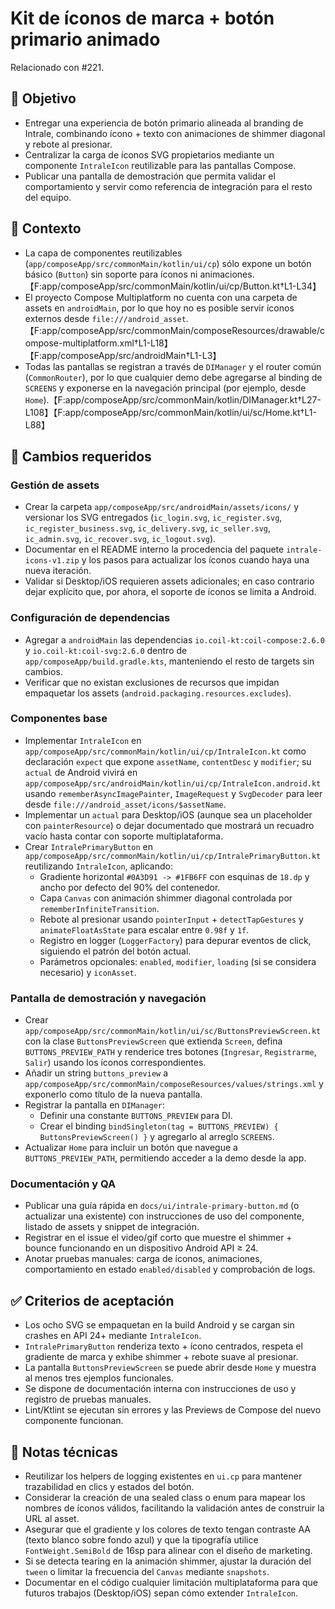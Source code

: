 # Kit de íconos de marca + botón primario animado

Relacionado con #221.

## 🎯 Objetivo
- Entregar una experiencia de botón primario alineada al branding de Intrale, combinando ícono + texto con animaciones de shimmer diagonal y rebote al presionar.
- Centralizar la carga de íconos SVG propietarios mediante un componente `IntraleIcon` reutilizable para las pantallas Compose.
- Publicar una pantalla de demostración que permita validar el comportamiento y servir como referencia de integración para el resto del equipo.

## 🧠 Contexto
- La capa de componentes reutilizables (`app/composeApp/src/commonMain/kotlin/ui/cp`) sólo expone un botón básico (`Button`) sin soporte para íconos ni animaciones.【F:app/composeApp/src/commonMain/kotlin/ui/cp/Button.kt†L1-L34】
- El proyecto Compose Multiplatform no cuenta con una carpeta de assets en `androidMain`, por lo que hoy no es posible servir íconos externos desde `file:///android_asset`.【F:app/composeApp/src/commonMain/composeResources/drawable/compose-multiplatform.xml†L1-L18】【F:app/composeApp/src/androidMain†L1-L3】
- Todas las pantallas se registran a través de `DIManager` y el router común (`CommonRouter`), por lo que cualquier demo debe agregarse al binding de `SCREENS` y exponerse en la navegación principal (por ejemplo, desde `Home`).【F:app/composeApp/src/commonMain/kotlin/DIManager.kt†L27-L108】【F:app/composeApp/src/commonMain/kotlin/ui/sc/Home.kt†L1-L88】

## 🔧 Cambios requeridos
### Gestión de assets
- Crear la carpeta `app/composeApp/src/androidMain/assets/icons/` y versionar los SVG entregados (`ic_login.svg`, `ic_register.svg`, `ic_register_business.svg`, `ic_delivery.svg`, `ic_seller.svg`, `ic_admin.svg`, `ic_recover.svg`, `ic_logout.svg`).
- Documentar en el README interno la procedencia del paquete `intrale-icons-v1.zip` y los pasos para actualizar los íconos cuando haya una nueva iteración.
- Validar si Desktop/iOS requieren assets adicionales; en caso contrario dejar explícito que, por ahora, el soporte de íconos se limita a Android.

### Configuración de dependencias
- Agregar a `androidMain` las dependencias `io.coil-kt:coil-compose:2.6.0` y `io.coil-kt:coil-svg:2.6.0` dentro de `app/composeApp/build.gradle.kts`, manteniendo el resto de targets sin cambios.
- Verificar que no existan exclusiones de recursos que impidan empaquetar los assets (`android.packaging.resources.excludes`).

### Componentes base
- Implementar `IntraleIcon` en `app/composeApp/src/commonMain/kotlin/ui/cp/IntraleIcon.kt` como declaración `expect` que expone `assetName`, `contentDesc` y `modifier`; su `actual` de Android vivirá en `app/composeApp/src/androidMain/kotlin/ui/cp/IntraleIcon.android.kt` usando `rememberAsyncImagePainter`, `ImageRequest` y `SvgDecoder` para leer desde `file:///android_asset/icons/$assetName`.
- Implementar un `actual` para Desktop/iOS (aunque sea un placeholder con `painterResource`) o dejar documentado que mostrará un recuadro vacío hasta contar con soporte multiplataforma.
- Crear `IntralePrimaryButton` en `app/composeApp/src/commonMain/kotlin/ui/cp/IntralePrimaryButton.kt` reutilizando `IntraleIcon`, aplicando:
  - Gradiente horizontal `#0A3D91 -> #1FB6FF` con esquinas de `18.dp` y ancho por defecto del 90% del contenedor.
  - Capa `Canvas` con animación shimmer diagonal controlada por `rememberInfiniteTransition`.
  - Rebote al presionar usando `pointerInput` + `detectTapGestures` y `animateFloatAsState` para escalar entre `0.98f` y `1f`.
  - Registro en logger (`LoggerFactory`) para depurar eventos de click, siguiendo el patrón del botón actual.
  - Parámetros opcionales: `enabled`, `modifier`, `loading` (si se considera necesario) y `iconAsset`.

### Pantalla de demostración y navegación
- Crear `app/composeApp/src/commonMain/kotlin/ui/sc/ButtonsPreviewScreen.kt` con la clase `ButtonsPreviewScreen` que extienda `Screen`, defina `BUTTONS_PREVIEW_PATH` y renderice tres botones (`Ingresar`, `Registrarme`, `Salir`) usando los íconos correspondientes.
- Añadir un string `buttons_preview` a `app/composeApp/src/commonMain/composeResources/values/strings.xml` y exponerlo como título de la nueva pantalla.
- Registrar la pantalla en `DIManager`:
  - Definir una constante `BUTTONS_PREVIEW` para DI.
  - Crear el binding `bindSingleton(tag = BUTTONS_PREVIEW) { ButtonsPreviewScreen() }` y agregarlo al arreglo `SCREENS`.
- Actualizar `Home` para incluir un botón que navegue a `BUTTONS_PREVIEW_PATH`, permitiendo acceder a la demo desde la app.

### Documentación y QA
- Publicar una guía rápida en `docs/ui/intrale-primary-button.md` (o actualizar una existente) con instrucciones de uso del componente, listado de assets y snippet de integración.
- Registrar en el issue el video/gif corto que muestre el shimmer + bounce funcionando en un dispositivo Android API ≥ 24.
- Anotar pruebas manuales: carga de íconos, animaciones, comportamiento en estado `enabled/disabled` y comprobación de logs.

## ✅ Criterios de aceptación
- Los ocho SVG se empaquetan en la build Android y se cargan sin crashes en API 24+ mediante `IntraleIcon`.
- `IntralePrimaryButton` renderiza texto + ícono centrados, respeta el gradiente de marca y exhibe shimmer + rebote suave al presionar.
- La pantalla `ButtonsPreviewScreen` se puede abrir desde `Home` y muestra al menos tres ejemplos funcionales.
- Se dispone de documentación interna con instrucciones de uso y registro de pruebas manuales.
- Lint/Ktlint se ejecutan sin errores y las Previews de Compose del nuevo componente funcionan.

## 📘 Notas técnicas
- Reutilizar los helpers de logging existentes en `ui.cp` para mantener trazabilidad en clics y estados del botón.
- Considerar la creación de una sealed class o enum para mapear los nombres de íconos válidos, facilitando la validación antes de construir la URL al asset.
- Asegurar que el gradiente y los colores de texto tengan contraste AA (texto blanco sobre fondo azul) y que la tipografía utilice `FontWeight.SemiBold` de 16sp para alinear con el diseño de marketing.
- Si se detecta tearing en la animación shimmer, ajustar la duración del `tween` o limitar la frecuencia del `Canvas` mediante `snapshots`.
- Documentar en el código cualquier limitación multiplataforma para que futuros trabajos (Desktop/iOS) sepan cómo extender `IntraleIcon`.
